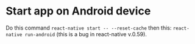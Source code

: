 # Start app on Android device

Do this command `react-native start -- --reset-cache` 
then this: `react-native run-android` (this is a bug in react-native v.0.59).

